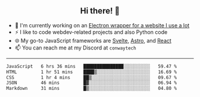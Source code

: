 <h2 align="center">Hi there! 👋</h2>

- 🔭 I'm currently working on an [Electron wrapper for a website I use a lot](https://github.com/ConwayTech-Dev/MyPolyPlus)
- ⚡ I like to code webdev-related projects and also Python code
- 🌐 My go-to JavaScript frameworks are [Svelte](https://svelte.dev/), [Astro](https://astro.build/), and [React](https://react.dev/)
- 📫 You can reach me at my Discord at <code>conwaytech</code>

***

<!--START_SECTION:waka-->

```txt
JavaScript   6 hrs 36 mins   ███████████████░░░░░░░░░░   59.47 %
HTML         1 hr 51 mins    ████▒░░░░░░░░░░░░░░░░░░░░   16.69 %
CSS          1 hr 4 mins     ██▒░░░░░░░░░░░░░░░░░░░░░░   09.67 %
JSON         46 mins         █▓░░░░░░░░░░░░░░░░░░░░░░░   06.94 %
Markdown     31 mins         █▒░░░░░░░░░░░░░░░░░░░░░░░   04.80 %
```

<!--END_SECTION:waka-->
